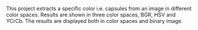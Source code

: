 This project extracts a specific color i.e. capsules from an image in different color spaces. 
Results are shown in three color spaces, BGR, HSV and YCrCb.
The results are displayed both in color spaces and binary image. 
